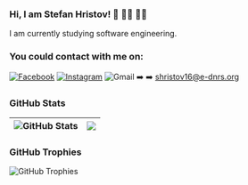 ### Hi, I am Stefan Hristov! 👋 👨‍🎓 👨‍🎓
I am currently studying software engineering.  

### You could contact with me on:
[![Facebook](https://img.shields.io/badge/-Facebook-00B2FF?style=flat-square&logo=Facebook&logoColor=white)](https://www.facebook.com/stefan.hristov.336/) 
[![Instagram](https://img.shields.io/badge/-Instagram-e4405f?style=flat-square&logo=Instagram&logoColor=white)](https://www.instagram.com/s_hristov_/?hl=en)
![Gmail](https://img.shields.io/badge/Gmail-D14836?style=for-the-badge&logo=gmail&logoColor=white) :arrow_right: :arrow_right: shristov16@e-dnrs.org

### GitHub Stats
| <img align="center" src="https://github-readme-stats.vercel.app/api?username=StefanHristov1997&count_private=true&show_icons=true&include_all_commits=true&hide_border=true&hide=contribs" alt="GitHub Stats" /> | <img align="center" src="https://github-readme-stats.vercel.app/api/top-langs/?username=StefanHristov1997&layout=compact&hide_border=true" /> |
| ------------- | ------------- |
### GitHub Trophies
<img align="center" src="https://github-profile-trophy.vercel.app/?username=StefanHristov1997&rank=-C,-B" alt="GitHub Trophies" />
